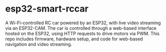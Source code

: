 # esp32-smart-rccar
A Wi-Fi-controlled RC car powered by an ESP32, with live video streaming via an ESP32-CAM. The car is controlled through a web-based interface hosted on the ESP32, using HTTP requests to drive motors via PWM. This repo includes firmware, hardware setup, and code for web-based navigation and video streaming.
